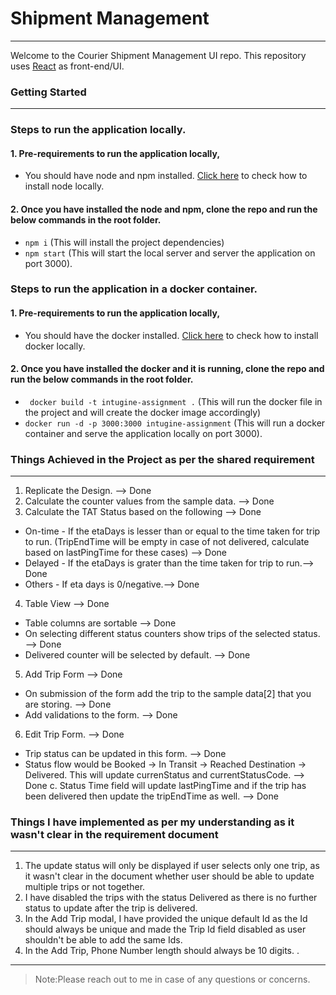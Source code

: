 # Shipment Management
 
---
 
Welcome to the Courier Shipment Management UI repo. This repository uses [React](https://react.dev/) as front-end/UI.
 
### Getting Started
 
---
### Steps to run the application locally.

#### 1. Pre-requirements to run the application locally,
 
- You should have node and npm installed. [Click here](https://nodejs.org/en) to check how to install node locally.

#### 2. Once you have installed the node and npm, clone the repo and run the below commands in the root folder.

- ``` npm i ``` (This will install the project dependencies)
- ``` npm start ``` (This will start the local server and server the application on port 3000).


### Steps to run the application in a docker container.

 #### 1. Pre-requirements to run the application locally,
 
- You should have the docker installed. [Click here](https://docs.docker.com/get-docker/) to check how to install docker locally.

#### 2. Once you have installed the docker and it is running, clone the repo and run the below commands in the root folder.

- ``` docker build -t intugine-assignment .``` (This will run the docker file in the project and will create the docker image accordingly)
- ``` docker run -d -p 3000:3000 intugine-assignment ``` (This will run a docker container and serve the application locally on port 3000).


 
### Things Achieved in the Project as per the shared requirement
 
---
 
1. Replicate the Design. --> Done
2. Calculate the counter values from the sample data. --> Done
3. Calculate the TAT Status based on the following --> Done
- On-time - If the etaDays is lesser than or equal to the time taken for trip to run. (TripEndTime will be empty in case of not delivered, calculate based on lastPingTime for these cases) --> Done
- Delayed - If the etaDays is grater than the time taken for trip to run.--> Done
- Others - If eta days is 0/negative.--> Done
4. Table View --> Done
- Table columns are sortable --> Done
- On selecting different status counters show trips of the selected status. --> Done
- Delivered counter will be selected by default. --> Done
5. Add Trip Form --> Done
- On submission of the form add the trip to the sample data[2] that you are storing. --> Done
- Add validations to the form. --> Done
6. Edit Trip Form. --> Done
- Trip status can be updated in this form. --> Done
- Status flow would be Booked -> In Transit -> Reached Destination -> Delivered. This will update currenStatus and currentStatusCode. --> Done
c. Status Time field will update lastPingTime and if the trip has been delivered then update the tripEndTime as well. --> Done
 

### Things I have implemented as per my understanding as it wasn't clear in the requirement document
 
---
 
 1. The update status will only be displayed if user selects only one trip, as it wasn't clear in the document whether user should be able to update multiple trips or not together.
 2. I have disabled the trips with the status Delivered as there is no further status to update after the trip is delivered.
 3. In the Add Trip modal, I have provided the unique default Id as the Id should always be unique and made the Trip Id field disabled as user shouldn't be able to add the same Ids.
 4. In the Add Trip, Phone Number length should always be 10 digits.
 . 
 ---


> Note:Please reach out to me in  case of any questions or concerns.
